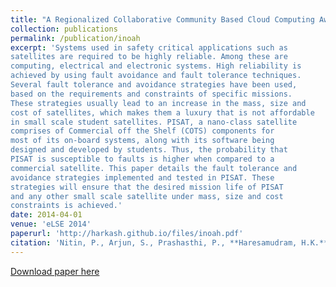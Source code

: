 ```yaml
---
title: "A Regionalized Collaborative Community Based Cloud Computing Awareness Evangelism Initiative"
collection: publications
permalink: /publication/inoah
excerpt: 'Systems used in safety critical applications such as
satellites are required to be highly reliable. Among these are
computing, electrical and electronic systems. High reliability is
achieved by using fault avoidance and fault tolerance techniques.
Several fault tolerance and avoidance strategies have been used,
based on the requirements and constraints of specific missions.
These strategies usually lead to an increase in the mass, size and
cost of satellites, which makes them a luxury that is not affordable
in small scale student satellites. PISAT, a nano-class satellite
comprises of Commercial off the Shelf (COTS) components for
most of its on-board systems, along with its software being
designed and developed by students. Thus, the probability that
PISAT is susceptible to faults is higher when compared to a
commercial satellite. This paper details the fault tolerance and
avoidance strategies implemented and tested in PISAT. These
strategies will ensure that the desired mission life of PISAT
and any other small scale satellite under mass, size and cost
constraints is achieved.'
date: 2014-04-01
venue: 'eLSE 2014'
paperurl: 'http://harkash.github.io/files/inoah.pdf'
citation: 'Nitin, P., Arjun, S., Prashasthi, P., **Haresamudram, H.K.**, Swathi, M.B. and Anushree, P.K., 2014, July. A REGIONALIZED COLLABORATIVE COMMUNITY BASED CLOUD COMPUTING AWARENESS EVANGELISM INITIATIVE. In The International Scientific Conference eLearning and Software for Education (Vol. 3, p. 336). " Carol I" National Defence University.'
---
```


[Download paper here](paperurl: 'http://harkash.github.io/files/inoah.pdf')